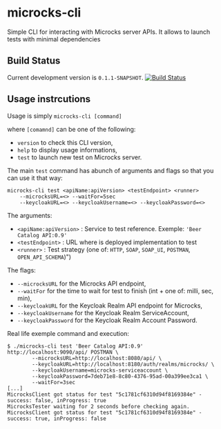 # microcks-cli
Simple CLI for interacting with Microcks server APIs.
It allows to launch tests with minimal dependencies

## Build Status

Current development version is `0.1.1-SNAPSHOT`. [![Build Status](https://travis-ci.org/microcks/microcks-cli.png?branch=master)](https://travis-ci.org/microcks/microcks-cli)

## Usage instrcutions

Usage is simply `microcks-cli [command]`

where `[comamnd]` can be one of the following:
* `version` to check this CLI version,
* `help` to display usage informations,
* `test` to launch new test on Microcks server.

The main `test` command has abunch of arguments and flags so that you can use it that way:
```
microcks-cli test <apiName:apiVersion> <testEndpoint> <runner>
	--microcksURL=<> --waitFor=5sec
	--keycloakURL=<> --keycloakUsername=<> --keycloakPassword=<>
```

The arguments:
* `<apiName:apiVersion>` : Service to test reference. Exemple: `'Beer Catalog API:0.9'`
* `<testEndpoint>` : URL where is deployed implementation to test
* `<runner>` : Test strategy (one of: `HTTP`, `SOAP`, `SOAP_UI`, `POSTMAN`, `OPEN_API_SCHEMA`)")

The flags:
* `--microcksURL` for the Microcks API endpoint,
* `--waitFor` for the time to wait for test to finish (int + one of: milli, sec, min),
* `--keycloakURL` for the Keycloak Realm API endpoint for Microcks,
* `--keycloakUsername` for the Keycloak Realm ServiceAccount,
* `--keycloakPassword` for the Keycloak Realm Account Password.

Real life exemple command and execution:
```
$ ./microcks-cli test 'Beer Catalog API:0.9' http://localhost:9090/api/ POSTMAN \
        --microcksURL=http://localhost:8080/api/ \
        --keycloakURL=http://localhost:8180/auth/realms/microcks/ \
        --keycloakUsername=microcks-serviceaccount \
        --keycloakPassword=7deb71e8-8c80-4376-95ad-00a399ee3ca1 \
        --waitFor=3sec
[...]
MicrocksClient got status for test "5c1781cf6310d94f8169384e" - success: false, inProgress: true
MicrocksTester waiting for 2 seconds before checking again.
MicrocksClient got status for test "5c1781cf6310d94f8169384e" - success: true, inProgress: false
```